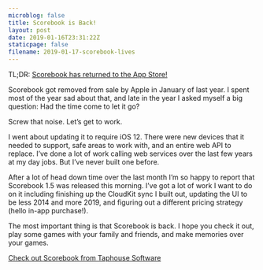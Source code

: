 ```yaml
---
microblog: false
title: Scorebook is Back!
layout: post
date: 2019-01-16T23:31:22Z
staticpage: false
filename: 2019-01-17-scorebook-lives
---
```

TL;DR: [Scorebook has returned to the App Store!](https://itunes.apple.com/us/app/scorebook-game-journal/id897584352?ls=1&mt=8)

Scorebook got removed from sale by Apple in January of last year. I spent most of the year sad about that, and late in the year I asked myself a big question: Had the time come to let it go? 

Screw that noise. Let’s get to work.

I went about updating it to require iOS 12. There were new devices that it needed to support, safe areas to work with, and an entire web API to replace. I’ve done a lot of work calling web services over the last few years at my day jobs. But I’ve never built one before.

After a lot of head down time over the last month I’m so happy to report that Scorebook 1.5 was released this morning. I’ve got a lot of work I want to do on it including finishing up the CloudKit sync I built out, updating the UI to be less 2014 and more 2019, and figuring out a different pricing strategy (hello in-app purchase!).

The most important thing is that Scorebook is back. I hope you check it out, play some games with your family and friends, and make memories over your games.

[Check out Scorebook from Taphouse Software](https://taphouse.io/scorebook)